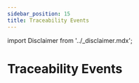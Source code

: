 ```yaml
---
sidebar_position: 15
title: Traceability Events
---
```


import Disclaimer from '../\_disclaimer.mdx';

<Disclaimer />

# Traceability Events
